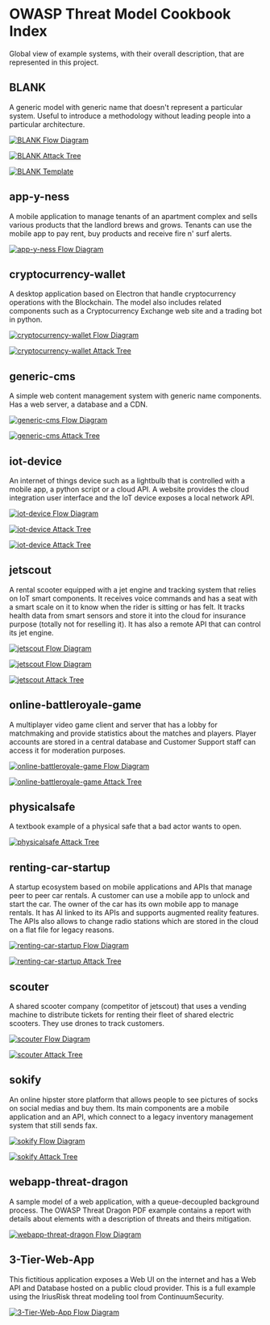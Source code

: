 # OWASP Threat Model Cookbook Index

Global view of example systems, with their overall description, that are represented in this project.


## BLANK
A generic model with generic name that doesn't represent a particular system. Useful to introduce a methodology without leading people into a particular architecture.

[![BLANK Flow Diagram](https://raw.githubusercontent.com/OWASP/threat-model-cookbook/master/Flow%20Diagram/BLANK/BLANK.py.svg "BLANK Flow Diagram")](./Flow%20Diagram/BLANK)

[![BLANK Attack Tree](https://raw.githubusercontent.com/OWASP/threat-model-cookbook/master/Attack%20Tree/BLANK.plantuml.svg "BLANK Attack Tree")](./Attack%20Tree/BLANK.plantuml)

[![BLANK Template](https://raw.githubusercontent.com/OWASP/threat-model-cookbook/master/Template/BLANK/BLANK-draw.io.onepager.xml.svg "BLANK Template")](./Template/BLANK)



## app-y-ness
A mobile application to manage tenants of an apartment complex and sells various products that the landlord brews and grows. Tenants can use the mobile app to pay rent, buy products and receive fire n' surf alerts.

[![app-y-ness Flow Diagram](https://raw.githubusercontent.com/OWASP/threat-model-cookbook/master/Flow%20Diagram/app-y-ness/app-y-ness.py.svg "app-y-ness Flow Diagram")](./Flow%20Diagram/app-y-ness)


## cryptocurrency-wallet
A desktop application based on Electron that handle cryptocurrency operations with the Blockchain. The model also includes related components such as a Cryptocurrency Exchange web site and a trading bot in python.

[![cryptocurrency-wallet Flow Diagram](https://raw.githubusercontent.com/OWASP/threat-model-cookbook/master/Flow%20Diagram/cryptocurrency-wallet/cryptowallet.vsdx.svg "cryptocurrency-wallet Flow Diagram")](./Flow%20Diagram/cryptocurrency-wallet)

[![cryptocurrency-wallet Attack Tree](https://raw.githubusercontent.com/OWASP/threat-model-cookbook/master/Attack%20Tree/cryptowallet.plantuml.svg "cryptocurrency-wallet Attack Tree")](./Attack%20Tree/cryptowallet.plantuml)


## generic-cms
A simple web content management system with generic name components. Has a web server, a database and a CDN.

[![generic-cms Flow Diagram](https://raw.githubusercontent.com/OWASP/threat-model-cookbook/master/Flow%20Diagram/generic-cms/generic-cms.py.svg "generic-cms Flow Diagram")](./Flow%20Diagram/generic-cms)

[![generic-cms Attack Tree](https://raw.githubusercontent.com/OWASP/threat-model-cookbook/master/Attack%20Tree/generic-cms.plantuml.svg "generic-cms Attack Tree")](./Attack%20Tree/generic-cms.plantuml)


## iot-device
An internet of things device such as a lightbulb that is controlled with a mobile app, a python script or a cloud API. A website provides the cloud integration user interface and the IoT device exposes a local network API.

[![iot-device Flow Diagram](https://raw.githubusercontent.com/OWASP/threat-model-cookbook/master/Flow%20Diagram/iot-device/iot-device.vsdx.svg "iot-device Flow Diagram")](./Flow%20Diagram/iot-device)

[![iot-device Attack Tree](https://raw.githubusercontent.com/OWASP/threat-model-cookbook/master/Attack%20Tree/iot-device/iot-device.part1.plantuml.svg "iot-device Attack Tree")](./Attack%20Tree/iot-device)

[![iot-device Attack Tree](https://raw.githubusercontent.com/OWASP/threat-model-cookbook/master/Attack%20Tree/iot-device/iot-device.part2.plantuml.svg "iot-device Attack Tree")](./Attack%20Tree/iot-device)


## jetscout
A rental scooter equipped with a jet engine and tracking system that relies on IoT smart components. It receives voice commands and has a seat with a smart scale on it to know when the rider is sitting or has felt. It tracks health data from smart sensors and store it into the cloud for insurance purpose (totally not for reselling it). It has also a remote API that can control its jet engine.

[![jetscout Flow Diagram](https://raw.githubusercontent.com/OWASP/threat-model-cookbook/master/Flow%20Diagram/jetscout/alt5-jetscout.jpg "jetscout Flow Diagram")](./Flow%20Diagram/jetscout)

[![jetscout Flow Diagram](https://raw.githubusercontent.com/OWASP/threat-model-cookbook/master/Flow%20Diagram/jetscout/alt11-jetscout.jpg "jetscout Flow Diagram")](./Flow%20Diagram/jetscout)

[![jetscout Attack Tree](https://raw.githubusercontent.com/OWASP/threat-model-cookbook/master/Attack%20Tree/jetscout/jetscout.jpg "jetscout Attack Tree")](./Attack%20Tree/jetscout)


## online-battleroyale-game
A multiplayer video game client and server that has a lobby for matchmaking and provide statistics about the matches and players. Player accounts are stored in a central database and Customer Support staff can access it for moderation purposes.

[![online-battleroyale-game Flow Diagram](https://raw.githubusercontent.com/OWASP/threat-model-cookbook/master/Flow%20Diagram/online-battleroyale-game/onlinegame.py.svg "online-battleroyale-game Flow Diagram")](./Flow%20Diagram/online-battleroyale-game)

[![online-battleroyale-game Attack Tree](https://raw.githubusercontent.com/OWASP/threat-model-cookbook/master/Attack%20Tree/online-battleroyale-game/onlinegame.plantuml.svg "online-battleroyale-game Attack Tree")](./Attack%20Tree/online-battleroyale-game)


## physicalsafe
A textbook example of a physical safe that a bad actor wants to open.

[![physicalsafe Attack Tree](https://raw.githubusercontent.com/OWASP/threat-model-cookbook/master/Attack%20Tree/physicalsafe.plantuml.svg "physicalsafe Attack Tree")](./Attack%20Tree/physicalsafe.plantuml)


## renting-car-startup
A startup ecosystem based on mobile applications and APIs that manage peer to peer car rentals. A customer can use a mobile app to unlock and start the car. The owner of the car has its own mobile app to manage rentals. It has AI linked to its APIs and supports augmented reality features. The APIs also allows to change radio stations which are stored in the cloud on a flat file for legacy reasons.

[![renting-car-startup Flow Diagram](https://raw.githubusercontent.com/OWASP/threat-model-cookbook/master/Flow%20Diagram/renting-car-startup/rentingcar.py.svg "renting-car-startup Flow Diagram")](./Flow%20Diagram/renting-car-startup)

[![renting-car-startup Attack Tree](https://raw.githubusercontent.com/OWASP/threat-model-cookbook/master/Attack%20Tree/rentingcar.plantuml.svg "renting-car-startup Attack Tree")](./Attack%20Tree/rentingcar.plantuml)


## scouter
A shared scooter company (competitor of jetscout) that uses a vending machine to distribute tickets for renting their fleet of shared electric scooters. They use drones to track customers.

[![scouter Flow Diagram](https://raw.githubusercontent.com/OWASP/threat-model-cookbook/master/Flow%20Diagram/scouter/scouter.jpg "scouter Flow Diagram")](./Flow%20Diagram/scouter)

[![scouter Attack Tree](https://raw.githubusercontent.com/OWASP/threat-model-cookbook/master/Attack%20Tree/scouter/scouter.jpg "scouter Attack Tree")](./Attack%20Tree/scouter)


## sokify
An online hipster store platform that allows people to see pictures of socks on social medias and buy them. Its main components are a mobile application and an API, which connect to a legacy inventory management system that still sends fax.

[![sokify Flow Diagram](https://raw.githubusercontent.com/OWASP/threat-model-cookbook/master/Flow%20Diagram/sokify/alt1-sokify.jpg "sokify Flow Diagram")](./Flow%20Diagram/sokify)

[![sokify Attack Tree](https://raw.githubusercontent.com/OWASP/threat-model-cookbook/master/Attack%20Tree/sokify/sokify.plantuml.svg "sokify Attack Tree")](./Attack%20Tree/sokify)


## webapp-threat-dragon
A sample model of a web application, with a queue-decoupled background process. The OWASP Threat Dragon PDF example contains a report with details about elements with a description of threats and theirs mitigation.

[![webapp-threat-dragon Flow Diagram](https://raw.githubusercontent.com/OWASP/threat-model-cookbook/master/Flow%20Diagram/webapp-threat-dragon/webapp-threat-dragon.json.png "webapp-threat-dragon Flow Diagram")](./Flow%20Diagram/webapp-threat-dragon)


## 3-Tier-Web-App
This fictitious application exposes a Web UI on the internet and has a Web API and Database hosted on a public cloud provider. This is a full example using the IriusRisk threat modeling tool from ContinuumSecurity.

[![3-Tier-Web-App Flow Diagram](https://raw.githubusercontent.com/OWASP/threat-model-cookbook/master/IriusRisk/3-Tier-Web-App/Dataflow%20Diagram.png "3-Tier-Web-App Flow Diagram")](./IriusRisk/3-Tier-Web-App)

